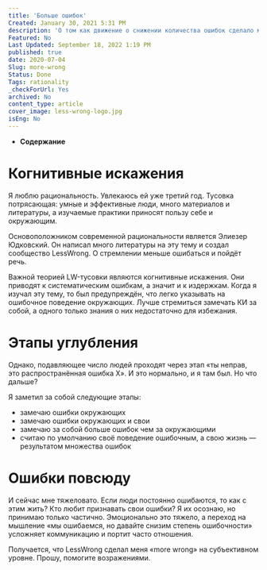 ```yaml
---
title: 'Больше ошибок'
Created: January 30, 2021 5:31 PM
description: 'О том как движение о снижении количества ошибок сделало меня постоянно ошибающимся'
Featured: No
Last Updated: September 18, 2022 1:19 PM
published: true
date: 2020-07-04
Slug: more-wrong
Status: Done
Tags: rationality
_checkForUrl: Yes
archived: No
content_type: article
cover_image: less-wrong-logo.jpg
isEng: No
---
```


- **Содержание**

# Когнитивные искажения

Я люблю рациональность. Увлекаюсь ей уже третий год. Тусовка потрясающая: умные и эффективные люди, много материалов и литературы, а изучаемые практики приносят пользу себе и окружающим.

Основоположником современной рациональности является Элиезер Юдковский. Он написал много литературы на эту тему и создал сообщество LessWrong. О стремлении меньше ошибаться и пойдёт речь.

Важной теорией LW-тусовки являются когнитивные искажения. Они приводят к систематическим ошибкам, а значит и к издержкам. Когда я изучал эту тему, то был предупреждён, что легко указывать на ошибочное поведение окружающих. Лучше стремиться замечать КИ за собой, а одного только знания о них недостаточно для избежания.

# Этапы углубления

Однако, подавляющее число людей проходят через этап «ты неправ, это распространённая ошибка X». И это нормально, и я там был. Но что дальше?

Я заметил за собой следующие этапы:

- замечаю ошибки окружающих
- замечаю ошибки окружающих и свои
- замечаю за собой больше ошибок чем за окружающими
- считаю по умолчанию своё поведение ошибочным, а свою жизнь — результатом множества ошибок

# Ошибки повсюду

И сейчас мне тяжеловато. Если люди постоянно ошибаются, то как с этим жить? Кто любит признавать свои ошибки? Я их осознаю, но принимаю только частично. Эмоционально это тяжело, а переход на мышление «мы ошибаемся, но давайте снизим степень ошибочности» усложняет коммуникацию и портит часто отношения.

Получается, что LessWrong сделал меня «more wrong» на субъективном уровне. Прошу, помогите возражениями.